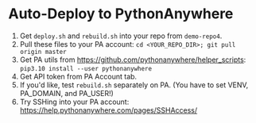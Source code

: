 # Auto-Deploy to PythonAnywhere

1. Get `deploy.sh` and `rebuild.sh` into your repo from `demo-repo4`.
1. Pull these files to your PA account: `cd <YOUR_REPO_DIR>; git pull origin master`
1. Get PA utils from https://github.com/pythonanywhere/helper_scripts: `pip3.10 install --user pythonanywhere`
1. Get API token from PA Account tab.
1. If you'd like, test `rebuild.sh` separately on PA. (You have to set VENV, PA_DOMAIN, and PA_USER!)
1. Try SSHing into your PA account: https://help.pythonanywhere.com/pages/SSHAccess/
